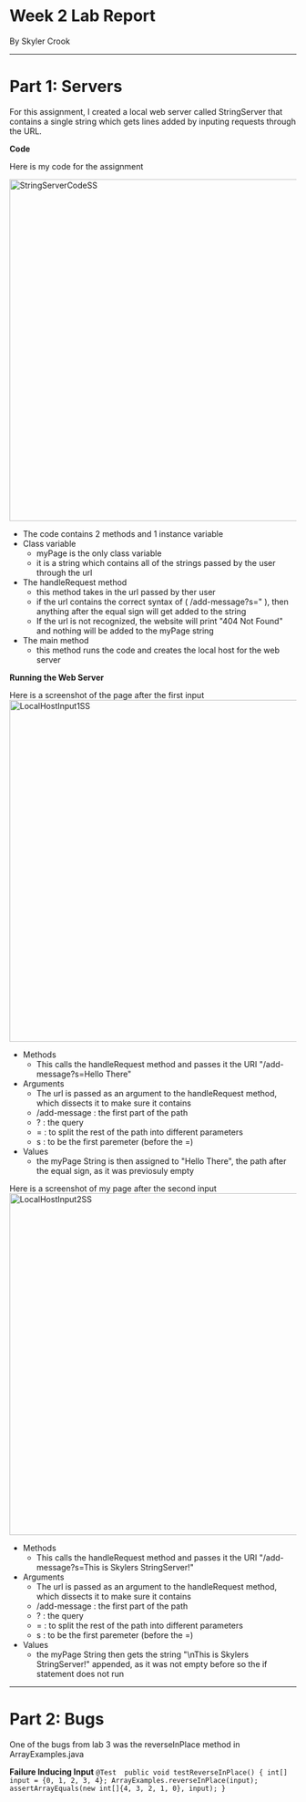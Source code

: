 # Week 2 Lab Report
By Skyler Crook

---

# Part 1: Servers

For this assignment, I created a local web server called StringServer that contains a single string which gets lines added by inputing requests through the URL.

**Code**

Here is my code for the assignment

<img width="600" alt="StringServerCodeSS" src="https://user-images.githubusercontent.com/105748004/214973511-ae0a2b8a-8bca-455e-ac69-24d88d2ecda1.png">

* The code contains 2 methods and 1 instance variable
* Class variable
  * myPage is the only class variable
  * it is a string which contains all of the strings passed by the user through the url
* The handleRequest method
  * this method takes in the url passed by ther user
  * if the url contains the correct syntax of ( /add-message?s=" ), then anything after the equal sign will get added to the string
  * If the url is not recognized, the website will print "404 Not Found" and nothing will be added to the myPage string
* The main method
  * this method runs the code and creates the local host for the web server

**Running the Web Server**

Here is a screenshot of the page after the first input
<img width="600" alt="LocalHostInput1SS" src="https://user-images.githubusercontent.com/105748004/214971367-dfdd20e2-6524-43c5-be85-1c699d004580.png">

* Methods
  * This calls the handleRequest method and passes it the URI "/add-message?s=Hello There"
* Arguments
  * The url is passed as an argument to the handleRequest method, which dissects it to make sure it contains
  * /add-message : the first part of the path
  * ? : the query
  * = : to split the rest of the path into different parameters
  * s : to be the first paremeter (before the =)
* Values
  * the myPage String is then assigned to "Hello There", the path after the equal sign, as it was previosuly empty


Here is a screenshot of my page after the second input
<img width="600" alt="LocalHostInput2SS" src="https://user-images.githubusercontent.com/105748004/214971380-8fd35566-ddb8-4da6-94a7-07fb95e56c87.png">

* Methods
  * This calls the handleRequest method and passes it the URI "/add-message?s=This is Skylers StringServer!"
* Arguments
  * The url is passed as an argument to the handleRequest method, which dissects it to make sure it contains
  * /add-message : the first part of the path
  * ? : the query
  * = : to split the rest of the path into different parameters
  * s : to be the first paremeter (before the =)
* Values
  * the myPage String then gets the string "\nThis is Skylers StringServer!" appended, as it was not empty before so the if statement does not run

---

# Part 2: Bugs

One of the bugs from lab 3 was the reverseInPlace method in ArrayExamples.java

**Failure Inducing Input**
`@Test 
	public void testReverseInPlace() {
    int[] input = {0, 1, 2, 3, 4};
    ArrayExamples.reverseInPlace(input);
    assertArrayEquals(new int[]{4, 3, 2, 1, 0}, input);
	}`







